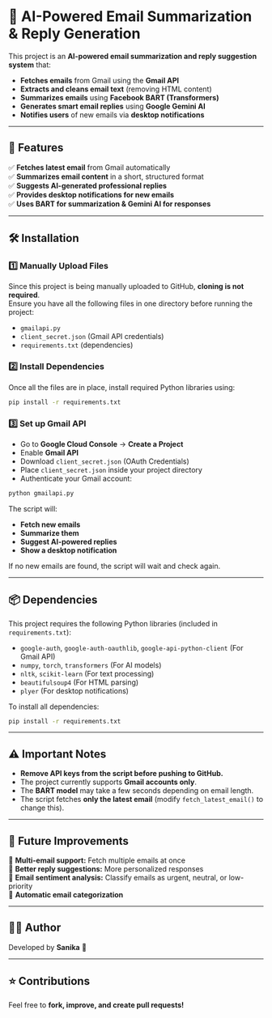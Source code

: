 # 📩 AI-Powered Email Summarization & Reply Generation  

This project is an **AI-powered email summarization and reply suggestion system** that:  
- **Fetches emails** from Gmail using the **Gmail API**  
- **Extracts and cleans email text** (removing HTML content)  
- **Summarizes emails** using **Facebook BART (Transformers)**  
- **Generates smart email replies** using **Google Gemini AI**  
- **Notifies users** of new emails via **desktop notifications**  

---

## 🚀 Features  

✅ **Fetches latest email** from Gmail automatically  
✅ **Summarizes email content** in a short, structured format  
✅ **Suggests AI-generated professional replies**  
✅ **Provides desktop notifications for new emails**  
✅ **Uses BART for summarization & Gemini AI for responses**  

---

## 🛠️ Installation  

### 1️⃣ Manually Upload Files  
Since this project is being manually uploaded to GitHub, **cloning is not required**.  
Ensure you have all the following files in one directory before running the project:  
- `gmailapi.py`  
- `client_secret.json` (Gmail API credentials)  
- `requirements.txt` (dependencies)  

### 2️⃣ Install Dependencies  
Once all the files are in place, install required Python libraries using:  
```bash
pip install -r requirements.txt
```

### 3️⃣ Set up Gmail API  
- Go to **Google Cloud Console** → **Create a Project**  
- Enable **Gmail API**  
- Download `client_secret.json` (OAuth Credentials)  
- Place `client_secret.json` inside your project directory  
- Authenticate your Gmail account:  

```bash
python gmailapi.py
```

The script will:  
- **Fetch new emails**  
- **Summarize them**  
- **Suggest AI-powered replies**  
- **Show a desktop notification**  

If no new emails are found, the script will wait and check again.  

---

## 📦 Dependencies  
This project requires the following Python libraries (included in `requirements.txt`):  

- `google-auth`, `google-auth-oauthlib`, `google-api-python-client` (For Gmail API)  
- `numpy`, `torch`, `transformers` (For AI models)  
- `nltk`, `scikit-learn` (For text processing)  
- `beautifulsoup4` (For HTML parsing)  
- `plyer` (For desktop notifications)  

To install all dependencies:  
```bash
pip install -r requirements.txt
```

---

## ⚠️ Important Notes  
- **Remove API keys from the script before pushing to GitHub.**  
- The project currently supports **Gmail accounts only**.  
- The **BART model** may take a few seconds depending on email length.  
- The script fetches **only the latest email** (modify `fetch_latest_email()` to change this).  

---

## 🎯 Future Improvements  
🔹 **Multi-email support:** Fetch multiple emails at once  
🔹 **Better reply suggestions:** More personalized responses  
🔹 **Email sentiment analysis:** Classify emails as urgent, neutral, or low-priority  
🔹 **Automatic email categorization**  

---

## 👨‍💻 Author  
Developed by **Sanika** 🚀  

---

## ⭐ Contributions  
Feel free to **fork, improve, and create pull requests!**
